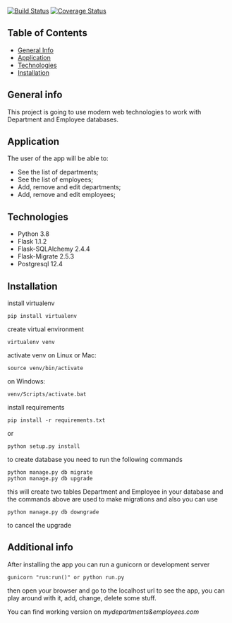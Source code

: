 [![Build Status](https://travis-ci.com/ljte/lab-project.svg?branch=master)](https://travis-ci.com/ljte/lab-project) [![Coverage Status](https://coveralls.io/repos/github/ljte/lab-project/badge.svg?branch=master)](https://coveralls.io/github/ljte/lab-project?branch=master)

## Table of Contents
* [General Info](#general-info)
* [Application](#application)
* [Technologies](#technologies)
* [Installation](#installation)

## General info
This project is going to use modern web technologies to work with Department and Employee databases.

## Application
The user of the app will be able to:
-  See the list of departments;
-  See the list of employees;
-  Add, remove and edit departments;
-  Add, remove and edit employees;

## Technologies
-  Python 3.8
-  Flask 1.1.2
-  Flask-SQLAlchemy 2.4.4
-  Flask-Migrate 2.5.3
-  Postgresql 12.4


## Installation
install virtualenv
```
pip install virtualenv
```
create virtual environment
```
virtualenv venv
```
activate venv
on Linux or Mac:
```
source venv/bin/activate
```
on Windows:
```
venv/Scripts/activate.bat
```
install requirements
```
pip install -r requirements.txt
```
or
```
python setup.py install
```
to create database you need to run the following commands
```
python manage.py db migrate
python manage.py db upgrade
```
this will create two tables Department and Employee in your database
and the commands above are used to make migrations and also you can use
```
python manage.py db downgrade
``` 
to cancel the upgrade

## Additional info
After installing the app you can run a gunicorn or development server
```
gunicorn "run:run()" or python run.py
```
then open your browser and go to the localhost url to see the app,
you can play around with it, add, change, delete some stuff.

You can find working version on *mydepartments&employees.com*